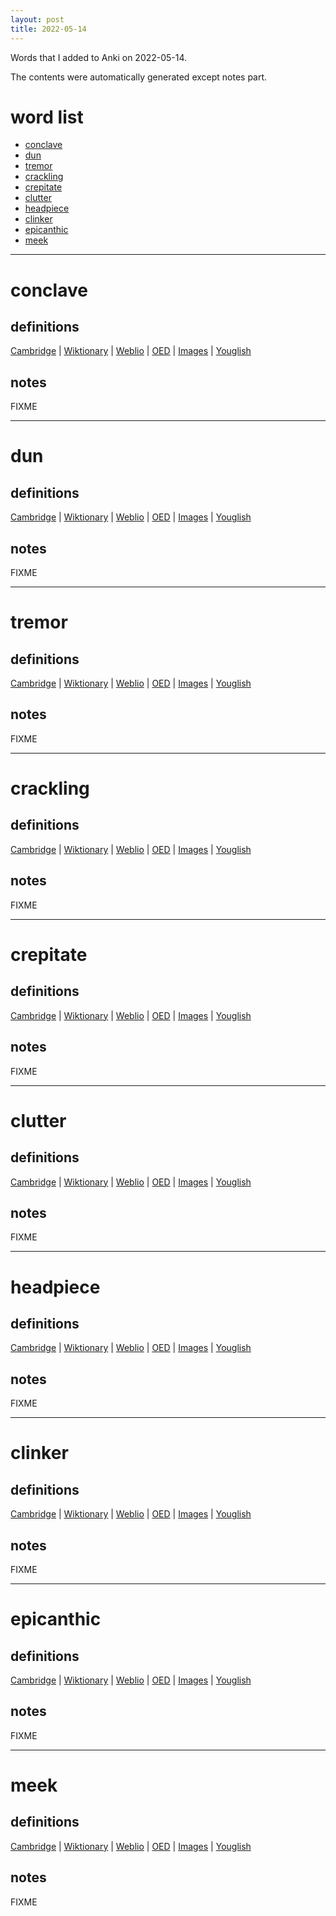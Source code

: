 ```yaml
---
layout: post
title: 2022-05-14
---
```


Words that I added to Anki on 2022-05-14.

The contents were automatically generated except notes part.
# word list
- [conclave](#conclave)
- [dun](#dun)
- [tremor](#tremor)
- [crackling](#crackling)
- [crepitate](#crepitate)
- [clutter](#clutter)
- [headpiece](#headpiece)
- [clinker](#clinker)
- [epicanthic](#epicanthic)
- [meek](#meek)

---

# conclave
## definitions
[Cambridge](https://dictionary.cambridge.org/us/dictionary/english/conclave)
|
[Wiktionary](https://en.wiktionary.org/wiki/conclave#English)
|
[Weblio](https://ejje.weblio.jp/content_find?query=conclave&searchType=exact)
|
[OED](https://www.oed.com/search?q=conclave)
|
[Images](https://www.google.com/search?tbm=isch&q=conclave)
|
[Youglish](https://youglish.com/pronounce/conclave/english/us)

## notes
FIXME

---

# dun
## definitions
[Cambridge](https://dictionary.cambridge.org/us/dictionary/english/dun)
|
[Wiktionary](https://en.wiktionary.org/wiki/dun#English)
|
[Weblio](https://ejje.weblio.jp/content_find?query=dun&searchType=exact)
|
[OED](https://www.oed.com/search?q=dun)
|
[Images](https://www.google.com/search?tbm=isch&q=dun)
|
[Youglish](https://youglish.com/pronounce/dun/english/us)

## notes
FIXME

---

# tremor
## definitions
[Cambridge](https://dictionary.cambridge.org/us/dictionary/english/tremor)
|
[Wiktionary](https://en.wiktionary.org/wiki/tremor#English)
|
[Weblio](https://ejje.weblio.jp/content_find?query=tremor&searchType=exact)
|
[OED](https://www.oed.com/search?q=tremor)
|
[Images](https://www.google.com/search?tbm=isch&q=tremor)
|
[Youglish](https://youglish.com/pronounce/tremor/english/us)

## notes
FIXME

---

# crackling
## definitions
[Cambridge](https://dictionary.cambridge.org/us/dictionary/english/crackling)
|
[Wiktionary](https://en.wiktionary.org/wiki/crackling#English)
|
[Weblio](https://ejje.weblio.jp/content_find?query=crackling&searchType=exact)
|
[OED](https://www.oed.com/search?q=crackling)
|
[Images](https://www.google.com/search?tbm=isch&q=crackling)
|
[Youglish](https://youglish.com/pronounce/crackling/english/us)

## notes
FIXME

---

# crepitate
## definitions
[Cambridge](https://dictionary.cambridge.org/us/dictionary/english/crepitate)
|
[Wiktionary](https://en.wiktionary.org/wiki/crepitate#English)
|
[Weblio](https://ejje.weblio.jp/content_find?query=crepitate&searchType=exact)
|
[OED](https://www.oed.com/search?q=crepitate)
|
[Images](https://www.google.com/search?tbm=isch&q=crepitate)
|
[Youglish](https://youglish.com/pronounce/crepitate/english/us)

## notes
FIXME

---

# clutter
## definitions
[Cambridge](https://dictionary.cambridge.org/us/dictionary/english/clutter)
|
[Wiktionary](https://en.wiktionary.org/wiki/clutter#English)
|
[Weblio](https://ejje.weblio.jp/content_find?query=clutter&searchType=exact)
|
[OED](https://www.oed.com/search?q=clutter)
|
[Images](https://www.google.com/search?tbm=isch&q=clutter)
|
[Youglish](https://youglish.com/pronounce/clutter/english/us)

## notes
FIXME

---

# headpiece
## definitions
[Cambridge](https://dictionary.cambridge.org/us/dictionary/english/headpiece)
|
[Wiktionary](https://en.wiktionary.org/wiki/headpiece#English)
|
[Weblio](https://ejje.weblio.jp/content_find?query=headpiece&searchType=exact)
|
[OED](https://www.oed.com/search?q=headpiece)
|
[Images](https://www.google.com/search?tbm=isch&q=headpiece)
|
[Youglish](https://youglish.com/pronounce/headpiece/english/us)

## notes
FIXME

---

# clinker
## definitions
[Cambridge](https://dictionary.cambridge.org/us/dictionary/english/clinker)
|
[Wiktionary](https://en.wiktionary.org/wiki/clinker#English)
|
[Weblio](https://ejje.weblio.jp/content_find?query=clinker&searchType=exact)
|
[OED](https://www.oed.com/search?q=clinker)
|
[Images](https://www.google.com/search?tbm=isch&q=clinker)
|
[Youglish](https://youglish.com/pronounce/clinker/english/us)

## notes
FIXME

---

# epicanthic
## definitions
[Cambridge](https://dictionary.cambridge.org/us/dictionary/english/epicanthic)
|
[Wiktionary](https://en.wiktionary.org/wiki/epicanthic#English)
|
[Weblio](https://ejje.weblio.jp/content_find?query=epicanthic&searchType=exact)
|
[OED](https://www.oed.com/search?q=epicanthic)
|
[Images](https://www.google.com/search?tbm=isch&q=epicanthic)
|
[Youglish](https://youglish.com/pronounce/epicanthic/english/us)

## notes
FIXME

---

# meek
## definitions
[Cambridge](https://dictionary.cambridge.org/us/dictionary/english/meek)
|
[Wiktionary](https://en.wiktionary.org/wiki/meek#English)
|
[Weblio](https://ejje.weblio.jp/content_find?query=meek&searchType=exact)
|
[OED](https://www.oed.com/search?q=meek)
|
[Images](https://www.google.com/search?tbm=isch&q=meek)
|
[Youglish](https://youglish.com/pronounce/meek/english/us)

## notes
FIXME
